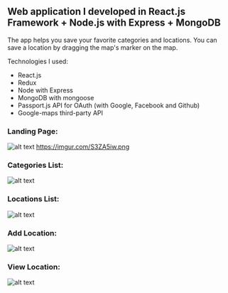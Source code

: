 ## Web application I developed in React.js Framework + Node.js with Express + MongoDB

The app helps you save your favorite categories and locations.
You can save a location by dragging the map's marker on the map.

Technologies I used:
- React.js
- Redux
- Node with Express
- MongoDB with mongoose
- Passport.js API for OAuth (with Google, Facebook and Github)
- Google-maps third-party API

### Landing Page:
![alt text](https://imgur.com/pFO3i5o.png)
https://imgur.com/S3ZA5iw.png
### Categories List:
![alt text](https://imgur.com/9uIAxxH.png)

### Locations List:
![alt text](https://imgur.com/MIwfhh6.png)

### Add Location:
![alt text](https://i.imgur.com/EisPdrF.png)

### View Location:
![alt text](https://imgur.com/fH8glMW.png)



